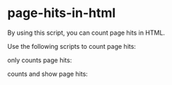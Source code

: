 # page-hits-in-html
By using this script, you can count page hits in HTML.

Use the following scripts to count page hits:

only counts page hits:  <script type="text/javascript" src="hits.php"></script>

counts and show page hits:  <script type="text/javascript" src="hitsview.php"></script>
